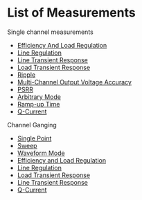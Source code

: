 # List of Measurements
Single channel measurements
 - [Efficiency And Load Regulation](efficiency-and-load-regulation.md)
 - [Line Regulation](line-regulation.md)
 - [Line Transient Response](line-transient-response.md)
 - [Load Transient Response](load-transient-response.md)
 - [Ripple](ripple.md)
 - [Multi-Channel Output Voltage Accuracy](multi-channel-output-voltage-accuracy.md)
 - [PSRR](psrr.md)
 - [Arbitrary Mode](arbitrary-mode.md)
 - [Ramp-up Time](ramp-up-time.md)
 - [Q-Current](q-current.md)
   
Channel Ganging
  - [Single Point](channel%20ganging/single-point.md)
  - [Sweep](channel%20ganging/sweep.md)
  - [Waveform Mode](channel%20ganging/waveform-mode.md)
  - [Efficiency and Load Regulation](channel%20ganging/efficiency-and-load-regulation.md)
  - [Line Regulation](channel%20ganging/line-regulation.md)
  - [Load Transient Response](channel%20ganging/load-transient.md)
  - [Line Transient Response](channel%20ganging/line-transient.md)
  - [Q-Current](channel%20ganging/q-current.md)
